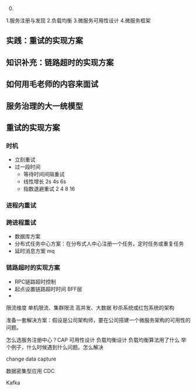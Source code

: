 0.
1.服务注册与发现
2.负载均衡
3.微服务可用性设计
4.微服务框架


## 实践：重试的实现方案
## 知识补充：链路超时的实现方案
## 如何用毛老师的内容来面试
## 服务治理的大一统模型

## 重试的实现方案
### 时机
* 立刻重试
* 过一段时间
   * 等待时间间隔重试
   * 线性增长 2s 4s 6s
   * 指数退避重试 2 4 8 16
### 进程内重试
### 跨进程重试
* 数据库方案
* 分布式任务中心方案：在分布式人中心注册一个任务，定时任务或重复任务
* 延时消息方案 mq

### 链路超时的实现方案
* RPC链路超时控制
* 起点设置链路超时时间 BFF层
* 


限流维度
单机限流、集群限流
高并发、大数据
秒杀系统或红包系统的架构

准备一套解决方案：假设是公司架构师，要在公司搭建一个微服务架构的可用性的问题。

怎么选服务注册中心？CAP
可用性设计
负载均衡设计
负载均衡算法用了什么
举个例子，什么时候遇到什么问题。怎么解决

change data capture

数据密集型应用 CDC


Kafka 


